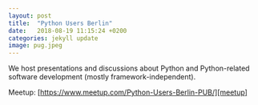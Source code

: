 ```yaml
---
layout: post
title:  "Python Users Berlin"
date:   2018-08-19 11:15:24 +0200
categories: jekyll update
image: pug.jpeg
---
```

We host presentations and discussions about Python and Python-related software development (mostly framework-independent).

Meetup: [https://www.meetup.com/Python-Users-Berlin-PUB/][meetup]

[meetup]:   https://www.meetup.com/Python-Users-Berlin-PUB/
